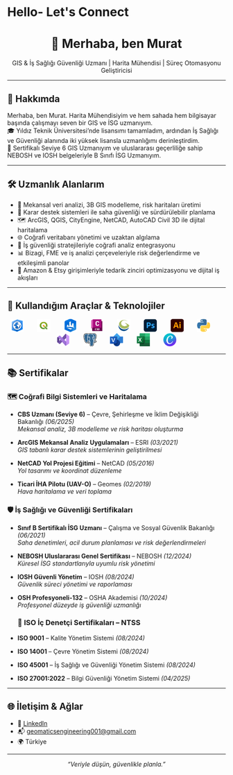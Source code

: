 # Hello- Let's Connect
<h1 align="center">👋 Merhaba, ben Murat </h1>
<p align="center">
GIS & İş Sağlığı Güvenliği Uzmanı | Harita Mühendisi | Süreç Otomasyonu Geliştiricisi
</p>

---

## 🧭 Hakkımda

Merhaba, ben Murat. Harita Mühendisiyim ve hem sahada hem bilgisayar başında çalışmayı seven bir GIS ve İSG uzmanıyım.  
🎓 Yıldız Teknik Üniversitesi’nde lisansımı tamamladım, ardından İş Sağlığı ve Güvenliği alanında iki yüksek lisansla uzmanlığımı derinleştirdim.  
📜 Sertifikalı Seviye 6 GIS Uzmanıyım ve uluslararası geçerliliğe sahip NEBOSH ve IOSH belgeleriyle B Sınıfı İSG Uzmanıyım.


---

## 🛠️ Uzmanlık Alanlarım

- 📍 Mekansal veri analizi, 3B GIS modelleme, risk haritaları üretimi  
- 🧠 Karar destek sistemleri ile saha güvenliği ve sürdürülebilir planlama  
- 🗺️ ArcGIS, QGIS, CityEngine, NetCAD, AutoCAD Civil 3D ile dijital haritalama  
- 🌐 Coğrafi veritabanı yönetimi ve uzaktan algılama  
- 🔐 İş güvenliği stratejileriyle coğrafi analiz entegrasyonu  
- 📊 Bizagi, FME ve iş analizi çerçeveleriyle risk değerlendirme ve etkileşimli panolar  
- 🛒 Amazon & Etsy girişimleriyle tedarik zinciri optimizasyonu ve dijital iş akışları

---

## 🧰 Kullandığım Araçlar & Teknolojiler

<p align="center">
  <img src="https://github.com/Murat69000/Murat69000/blob/main/ArcGIS_Pro.png?raw=true" width="30"/> &nbsp;&nbsp;&nbsp;&nbsp;&nbsp;&nbsp;
  <img src="https://github.com/Murat69000/Murat69000/blob/main/QGIS.png?raw=true" width="30"/> &nbsp;&nbsp;&nbsp;&nbsp;&nbsp;&nbsp;
  <img src="https://github.com/Murat69000/Murat69000/blob/main/CityEngine.png?raw=true" width="30"/> &nbsp;&nbsp;&nbsp;&nbsp;&nbsp;&nbsp;
  <img src="https://github.com/Murat69000/Murat69000/blob/main/AutoCAD_Civil_3D.png?raw=true" width="30"/> &nbsp;&nbsp;&nbsp;&nbsp;&nbsp;&nbsp;
  <img src="https://github.com/Murat69000/Murat69000/blob/main/GlobalMapper.png?raw=true" width="30"/> &nbsp;&nbsp;&nbsp;&nbsp;&nbsp;&nbsp;
  <img src="https://github.com/Murat69000/Murat69000/blob/main/Adobe_Photoshop.png?raw=true" width="30"/> &nbsp;&nbsp;&nbsp;&nbsp;&nbsp;&nbsp;
  <img src="https://github.com/Murat69000/Murat69000/blob/main/Adobe_Illustrator.png?raw=true" width="30"/> &nbsp;&nbsp;&nbsp;&nbsp;&nbsp;&nbsp;
  <img src="https://github.com/Murat69000/Murat69000/blob/main/Python.png?raw=true" width="30"/> &nbsp;&nbsp;&nbsp;&nbsp;&nbsp;&nbsp;
  <img src="https://github.com/Murat69000/Murat69000/blob/main/Visual_Studio.png?raw=true" width="30"/> &nbsp;&nbsp;&nbsp;&nbsp;&nbsp;&nbsp;
  <img src="https://github.com/Murat69000/Murat69000/blob/main/PostgreSQL.png?raw=true" width="30"/> &nbsp;&nbsp;&nbsp;&nbsp;&nbsp;&nbsp;
  <img src="https://github.com/Murat69000/Murat69000/blob/main/Microsoft_Visio.png?raw=true" width="30"/> &nbsp;&nbsp;&nbsp;&nbsp;&nbsp;&nbsp;
  <img src="https://github.com/Murat69000/Murat69000/blob/main/Microsoft_Excel.png?raw=true" width="30"/> &nbsp;&nbsp;&nbsp;&nbsp;&nbsp;&nbsp;
  <img src="https://github.com/Murat69000/Murat69000/blob/main/Canva.png?raw=true" width="30"/>
</p>

---

## 📚 Sertifikalar

### 🗺️ Coğrafi Bilgi Sistemleri ve Haritalama

- **CBS Uzmanı (Seviye 6)** – Çevre, Şehirleşme ve İklim Değişikliği Bakanlığı *(06/2025)*  
  _Mekansal analiz, 3B modelleme ve risk haritası oluşturma_

- **ArcGIS Mekansal Analiz Uygulamaları** – ESRI *(03/2021)*  
  _GIS tabanlı karar destek sistemlerinin geliştirilmesi_

- **NetCAD Yol Projesi Eğitimi** – NetCAD *(05/2016)*  
  _Yol tasarımı ve koordinat düzenleme_

- **Ticari İHA Pilotu (UAV-O)** – Geomes *(02/2019)*  
  _Hava haritalama ve veri toplama_


### 🛡️ İş Sağlığı ve Güvenliği Sertifikaları

- **Sınıf B Sertifikalı İSG Uzmanı** – Çalışma ve Sosyal Güvenlik Bakanlığı *(06/2021)*  
  _Saha denetimleri, acil durum planlaması ve risk değerlendirmeleri_

- **NEBOSH Uluslararası Genel Sertifikası** – NEBOSH *(12/2024)*  
  _Küresel İSG standartlarıyla uyumlu risk yönetimi_

- **IOSH Güvenli Yönetim** – IOSH *(08/2024)*  
  _Güvenlik süreci yönetimi ve raporlaması_

- **OSH Profesyoneli-132** – OSHA Akademisi *(10/2024)*  
  _Profesyonel düzeyde iş güvenliği uzmanlığı_


  ### 🧪 ISO İç Denetçi Sertifikaları – NTSS

- **ISO 9001** – Kalite Yönetim Sistemi *(08/2024)*  
- **ISO 14001** – Çevre Yönetim Sistemi *(08/2024)*  
- **ISO 45001** – İş Sağlığı ve Güvenliği Yönetim Sistemi *(08/2024)*  
- **ISO 27001:2022** – Bilgi Güvenliği Yönetim Sistemi *(04/2025)*

---

## 🌐 İletişim & Ağlar

- 💼 [LinkedIn](https://linkedin.com/in/kullaniciadi)  
- 📬 geomaticsengineering001@gmail.com
- 🌍 Türkiye

---

<p align="center">
  <em>“Veriyle düşün, güvenlikle planla.”</em>
</p>


